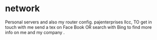 # network
Personal servers and also my router config.
pajenterprises llcc, TO get in touch with me send a tex on Face Book OR search with Bing to find more info on me and my company .

